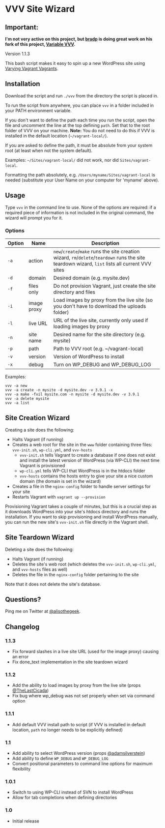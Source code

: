 # VVV Site Wizard

## Important:

**I'm not very active on this project, but [bradp](https://github.com/bradp) is doing great work on his fork of this project, [Variable VVV](https://github.com/bradp/vv).**

Version 1.1.3

This bash script makes it easy to spin up a new WordPress site using [Varying Vagrant Vagrants](https://github.com/Varying-Vagrant-Vagrants/VVV).

## Installation

Download the script and run `./vvv` from the directory the script is placed in.

To run the script from anywhere, you can place `vvv` in a folder included in your PATH environment variable.

If you don't want to define the path each time you run the script, open the file and uncomment the line at the top defining `path`. Set that to the root folder of VVV on your machine. **Note:** You do not need to do this if VVV is installed in the default location (`~/vagrant-local/`).

If you are asked to define the path, it must be absolute from your system root (at least when not the system default). 

Examples: `~/Sites/vagrant-local/` did not work, nor did `Sites/vagrant-local`.

Formatting the path absolutely, e.g. `/Users/myname/Sites/vagrant-local` is needed (substitute your User Name on your computer for 'myname' above).

## Usage

Type `vvv` in the command line to use. None of the options are required: if a required piece of information is not included in the original command, the wizard will prompt you for it.

### Options

|Option|Name       |Description|
|------|-----------|-----------|
|`-a`  |action     |`new`/`create`/`make` runs the site creation wizard, `rm`/`delete`/`teardown` runs the site teardown wizard, `list` lists all current VVV sites|
|`-d`  |domain     |Desired domain (e.g. mysite.dev)|
|`-f`  |files only |Do not provision Vagrant, just create the site directory and files|
|`-i`  |image proxy|Load images by proxy from the live site (so you don't have to download the uploads folder)|
|`-l`  |live URL   |URL of the live site, currently only used if loading images by proxy|
|`-n`  |site name  |Desired name for the site directory (e.g. mysite)|
|`-p`  |path       |Path to VVV root (e.g. ~/vagrant-local)|
|`-v`  |version    |Version of WordPress to install|
|`-x`  |debug      |Turn on WP_DEBUG and WP_DEBUG_LOG|

Examples:

```
vvv -a new
vvv -a create -n mysite -d mysite.dev -v 3.9.1 -x
vvv -a make -fxil mysite.com -n mysite -d mysite.dev -v 3.9.1
vvv -a delete mysite
vvv -a list
```

## Site Creation Wizard

Creating a site does the following:

* Halts Vagrant (if running)
* Creates a web root for the site in the `www` folder containing three files: `vvv-init.sh`, `wp-cli.yml`, and `vvv-hosts`
	* `vvv-init.sh` tells Vagrant to create a database if one does not exist and install the latest version of WordPress (via WP-CLI) the next time Vagrant is provisioned
	* `wp-cli.yml` tells WP-CLI that WordPress is in the htdocs folder
	* `vvv-hosts` contains the hosts entry to give your site a nice custom domain (the domain is set in the wizard)
* Creates a file in the `nginx-config` folder to handle server settings for your site
* Restarts Vagrant with `vagrant up --provision`

Provisioning Vagrant takes a couple of minutes, but this is a crucial step as it downloads WordPress into your site's htdocs directory and runs the installation. If you want to skip provisioning and install WordPress manually, you can run the new site's `vvv-init.sh` file directly in the Vagrant shell.

## Site Teardown Wizard

Deleting a site does the following:

* Halts Vagrant (if running)
* Deletes the site's web root (which deletes the `vvv-init.sh`, `wp-cli.yml`, and `vvv-hosts` files as well)
* Deletes the file in the `nginx-config` folder pertaining to the site

Note that it does not delete the site's database.

## Questions?

Ping me on Twitter at [@alisothegeek](http://twitter.com/alisothegeek).

## Changelog

### 1.1.3

* Fix forward slashes in a live site URL (used for the image proxy) causing an error
* Fix done_text implementation in the site teardown wizard

### 1.1.2

* Add the ability to load images by proxy from the live site (props [@TheLastCicada](https://gist.github.com/TheLastCicada/ee6775c5f269f5f5389f))
* Fix bug where wp_debug was not set properly when set via command option

### 1.1.1

* Add default VVV install path to script (if VVV is installed in default location, `path` no longer needs to be explicitly defined)

### 1.1

* Add ability to select WordPress version (props [@adamsilverstein](https://github.com/aliso/vvv-site-wizard/pull/10))
* Add ability to define `WP_DEBUG` and `WP_DEBUG_LOG`
* Convert positional parameters to command line options for maximum flexibility

### 1.0.1

* Switch to using WP-CLI instead of SVN to install WordPress
* Allow for tab completions when defining directories

### 1.0

* Initial release
